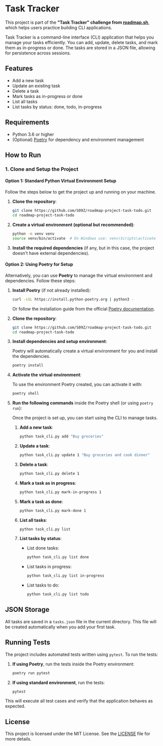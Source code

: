 # Task Tracker

This project is part of the **"Task Tracker" challenge from [roadmap.sh](https://roadmap.sh/projects/task-tracker)**, which helps users practice building CLI applications.

Task Tracker is a command-line interface (CLI) application that helps you manage your tasks efficiently. You can add, update, delete tasks, and mark them as in-progress or done. The tasks are stored in a JSON file, allowing for persistence across sessions.

## Features

- Add a new task
- Update an existing task
- Delete a task
- Mark tasks as in-progress or done
- List all tasks
- List tasks by status: done, todo, in-progress

## Requirements

- Python 3.6 or higher
- (Optional) [Poetry](https://python-poetry.org/) for dependency and environment management

## How to Run

### 1. Clone and Setup the Project

#### Option 1: Standard Python Virtual Environment Setup

Follow the steps below to get the project up and running on your machine.

1. **Clone the repository**:

    ```bash
    git clone https://github.com/S09Z/roadmap-project-task-todo.git
    cd roadmap-project-task-todo
    ```

2. **Create a virtual environment (optional but recommended)**:

    ```bash
    python -m venv venv
    source venv/bin/activate  # On Windows use: venv\Scripts\activate
    ```

3. **Install the required dependencies** (if any, but in this case, the project doesn't have external dependencies).

#### Option 2: Using Poetry for Setup

Alternatively, you can use **Poetry** to manage the virtual environment and dependencies. Follow these steps:

1. **Install Poetry** (if not already installed):

    ```bash
    curl -sSL https://install.python-poetry.org | python3 -
    ```

    Or follow the installation guide from the official [Poetry documentation](https://python-poetry.org/docs/#installation).

2. **Clone the repository**:

    ```bash
    git clone https://github.com/S09Z/roadmap-project-task-todo.git
    cd roadmap-project-task-todo
    ```

3. **Install dependencies and setup environment**:

    Poetry will automatically create a virtual environment for you and install the dependencies.

    ```bash
    poetry install
    ```

4. **Activate the virtual environment**:

    To use the environment Poetry created, you can activate it with:

    ```bash
    poetry shell
    ```

5. **Run the following commands** inside the Poetry shell (or using `poetry run`):

    Once the project is set up, you can start using the CLI to manage tasks.

    1. **Add a new task**:

        ```bash
        python task_cli.py add "Buy groceries"
        ```

    2. **Update a task**:

        ```bash
        python task_cli.py update 1 "Buy groceries and cook dinner"
        ```

    3. **Delete a task**:

        ```bash
        python task_cli.py delete 1
        ```

    4. **Mark a task as in progress**:

        ```bash
        python task_cli.py mark-in-progress 1
        ```

    5. **Mark a task as done**:

        ```bash
        python task_cli.py mark-done 1
        ```

    6. **List all tasks**:

        ```bash
        python task_cli.py list
        ```

    7. **List tasks by status**:

        - List done tasks:
          ```bash
          python task_cli.py list done
          ```

        - List tasks in progress:
          ```bash
          python task_cli.py list in-progress
          ```

        - List tasks to do:
          ```bash
          python task_cli.py list todo
          ```

## JSON Storage

All tasks are saved in a `tasks.json` file in the current directory. This file will be created automatically when you add your first task.

## Running Tests

The project includes automated tests written using `pytest`. To run the tests:

1. **If using Poetry**, run the tests inside the Poetry environment:

    ```bash
    poetry run pytest
    ```

2. **If using standard environment**, run the tests:

    ```bash
    pytest
    ```

This will execute all test cases and verify that the application behaves as expected.

## License

This project is licensed under the MIT License. See the [LICENSE](LICENSE) file for more details.
